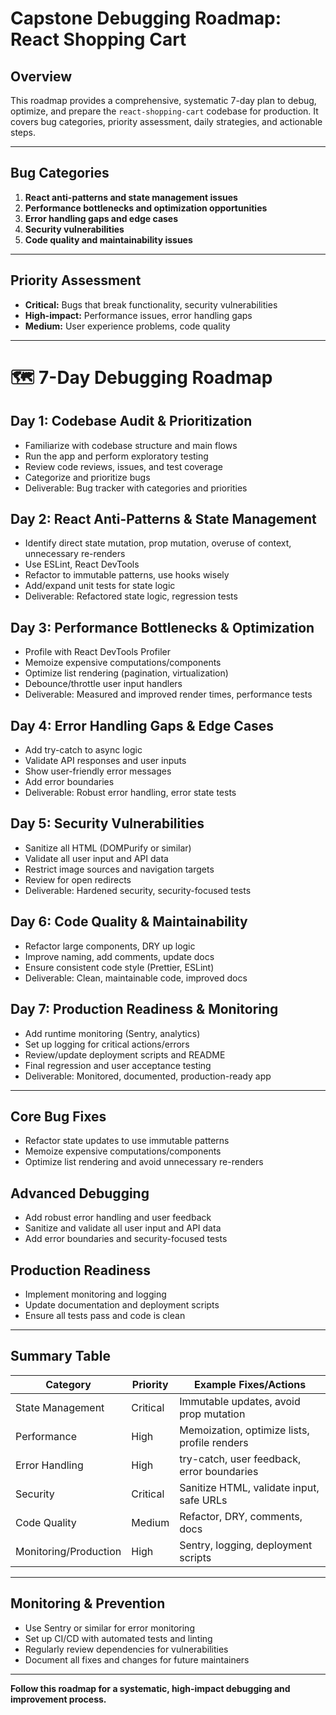 # Capstone Debugging Roadmap: React Shopping Cart

## Overview
This roadmap provides a comprehensive, systematic 7-day plan to debug, optimize, and prepare the `react-shopping-cart` codebase for production. It covers bug categories, priority assessment, daily strategies, and actionable steps.

---

## Bug Categories
1. **React anti-patterns and state management issues**
2. **Performance bottlenecks and optimization opportunities**
3. **Error handling gaps and edge cases**
4. **Security vulnerabilities**
5. **Code quality and maintainability issues**

---

## Priority Assessment
- **Critical:** Bugs that break functionality, security vulnerabilities
- **High-impact:** Performance issues, error handling gaps
- **Medium:** User experience problems, code quality

---

# 🗺️ 7-Day Debugging Roadmap

## Day 1: Codebase Audit & Prioritization
- Familiarize with codebase structure and main flows
- Run the app and perform exploratory testing
- Review code reviews, issues, and test coverage
- Categorize and prioritize bugs
- Deliverable: Bug tracker with categories and priorities

## Day 2: React Anti-Patterns & State Management
- Identify direct state mutation, prop mutation, overuse of context, unnecessary re-renders
- Use ESLint, React DevTools
- Refactor to immutable patterns, use hooks wisely
- Add/expand unit tests for state logic
- Deliverable: Refactored state logic, regression tests

## Day 3: Performance Bottlenecks & Optimization
- Profile with React DevTools Profiler
- Memoize expensive computations/components
- Optimize list rendering (pagination, virtualization)
- Debounce/throttle user input handlers
- Deliverable: Measured and improved render times, performance tests

## Day 4: Error Handling Gaps & Edge Cases
- Add try-catch to async logic
- Validate API responses and user inputs
- Show user-friendly error messages
- Add error boundaries
- Deliverable: Robust error handling, error state tests

## Day 5: Security Vulnerabilities
- Sanitize all HTML (DOMPurify or similar)
- Validate all user input and API data
- Restrict image sources and navigation targets
- Review for open redirects
- Deliverable: Hardened security, security-focused tests

## Day 6: Code Quality & Maintainability
- Refactor large components, DRY up logic
- Improve naming, add comments, update docs
- Ensure consistent code style (Prettier, ESLint)
- Deliverable: Clean, maintainable code, improved docs

## Day 7: Production Readiness & Monitoring
- Add runtime monitoring (Sentry, analytics)
- Set up logging for critical actions/errors
- Review/update deployment scripts and README
- Final regression and user acceptance testing
- Deliverable: Monitored, documented, production-ready app

---

## Core Bug Fixes
- Refactor state updates to use immutable patterns
- Memoize expensive computations/components
- Optimize list rendering and avoid unnecessary re-renders

## Advanced Debugging
- Add robust error handling and user feedback
- Sanitize and validate all user input and API data
- Add error boundaries and security-focused tests

## Production Readiness
- Implement monitoring and logging
- Update documentation and deployment scripts
- Ensure all tests pass and code is clean

---

## Summary Table
| Category                | Priority         | Example Fixes/Actions                        |
|-------------------------|------------------|----------------------------------------------|
| State Management        | Critical         | Immutable updates, avoid prop mutation       |
| Performance             | High             | Memoization, optimize lists, profile renders |
| Error Handling          | High             | try-catch, user feedback, error boundaries   |
| Security                | Critical         | Sanitize HTML, validate input, safe URLs     |
| Code Quality            | Medium           | Refactor, DRY, comments, docs                |
| Monitoring/Production   | High             | Sentry, logging, deployment scripts          |

---

## Monitoring & Prevention
- Use Sentry or similar for error monitoring
- Set up CI/CD with automated tests and linting
- Regularly review dependencies for vulnerabilities
- Document all fixes and changes for future maintainers

---

**Follow this roadmap for a systematic, high-impact debugging and improvement process.** 